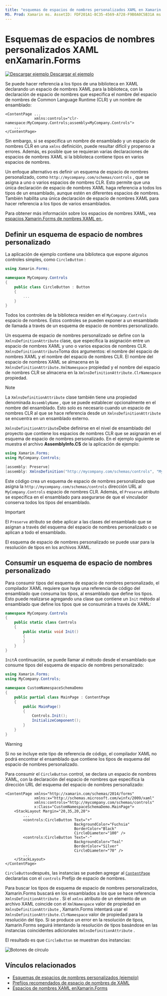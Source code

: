 ```yaml
---
title: "esquemas de espacios de nombres personalizados XAML en Xamarin.Forms " Description: "un esquema de espacio de nombres personalizado de XAML se puede definir con la clase XmlnsDefinitionAttribute, que especifica una asignación entre una dirección URL personalizada y uno o varios espacios de nombres CLR. El esquema de espacio de nombres personalizado se puede usar en las declaraciones de espacios de nombres XAML ".
MS. Prod: Xamarin ms. AssetID: FDF201A1-8C35-4569-A728-F9B0A0C5B31A ms. Technology: Xamarin-Forms Author: davidbritch ms. Author: dabritch ms. Date: 12/21/2018 no-LOC: [ Xamarin.Forms , Xamarin.Essentials ]
---
```


# <a name="xaml-custom-namespace-schemas-in-xamarinforms"></a>Esquemas de espacios de nombres personalizados XAML enXamarin.Forms

[![Descargar ejemplo](~/media/shared/download.png) Descargar el ejemplo](https://docs.microsoft.com/samples/xamarin/xamarin-forms-samples/xaml-customnamespaceschemas)

Se puede hacer referencia a los tipos de una biblioteca en XAML declarando un espacio de nombres XAML para la biblioteca, con la declaración de espacio de nombres que especifica el nombre del espacio de nombres de Common Language Runtime (CLR) y un nombre de ensamblado:

```xaml
<ContentPage ...
             xmlns:controls="clr-namespace:MyCompany.Controls;assembly=MyCompany.Controls">
    ...
</ContentPage>
```

Sin embargo, si se especifica un nombre de ensamblado y un espacio de nombres CLR en una `xmlns` definición, puede resultar difícil y propenso a errores. Además, es posible que se requieran varias declaraciones de espacios de nombres XAML si la biblioteca contiene tipos en varios espacios de nombres.

Un enfoque alternativo es definir un esquema de espacio de nombres personalizado, como `http://mycompany.com/schemas/controls` , que se asigna a uno o varios espacios de nombres CLR. Esto permite que una única declaración de espacio de nombres XAML haga referencia a todos los tipos de un ensamblado, aunque estén en diferentes espacios de nombres. También habilita una única declaración de espacio de nombres XAML para hacer referencia a los tipos de varios ensamblados.

Para obtener más información sobre los espacios de nombres XAML, vea [espacios Xamarin.Forms de nombres XAML en ](namespaces.md).

## <a name="defining-a-custom-namespace-schema"></a>Definir un esquema de espacio de nombres personalizado

La aplicación de ejemplo contiene una biblioteca que expone algunos controles simples, como `CircleButton` :

```csharp
using Xamarin.Forms;

namespace MyCompany.Controls
{
    public class CircleButton : Button
    {
        ...
    }
}
```

Todos los controles de la biblioteca residen en el `MyCompany.Controls` espacio de nombres. Estos controles se pueden exponer a un ensamblado de llamada a través de un esquema de espacio de nombres personalizado.

Un esquema de espacio de nombres personalizado se define con la `XmlnsDefinitionAttribute` clase, que especifica la asignación entre un espacio de nombres XAML y uno o varios espacios de nombres CLR. `XmlnsDefinitionAttribute`Toma dos argumentos: el nombre del espacio de nombres XAML y el nombre del espacio de nombres CLR. El nombre del espacio de nombres XAML se almacena en la `XmlnsDefinitionAttribute.XmlNamespace` propiedad y el nombre del espacio de nombres CLR se almacena en la `XmlnsDefinitionAttribute.ClrNamespace` propiedad.

> [!NOTE]
> La `XmlnsDefinitionAttribute` clase también tiene una propiedad denominada `AssemblyName` , que se puede establecer opcionalmente en el nombre del ensamblado. Esto solo es necesario cuando un espacio de nombres CLR al que se hace referencia desde un `XmlnsDefinitionAttribute` se encuentra en un ensamblado externo.

`XmlnsDefinitionAttribute`Debe definirse en el nivel de ensamblado del proyecto que contiene los espacios de nombres CLR que se asignarán en el esquema de espacio de nombres personalizado. En el ejemplo siguiente se muestra el archivo **AssemblyInfo.CS** de la aplicación de ejemplo:

```csharp
using Xamarin.Forms;
using MyCompany.Controls;

[assembly: Preserve]
[assembly: XmlnsDefinition("http://mycompany.com/schemas/controls", "MyCompany.Controls")]
```

Este código crea un esquema de espacio de nombres personalizado que asigna la `http://mycompany.com/schemas/controls` dirección URL al `MyCompany.Controls` espacio de nombres CLR. Además, el `Preserve` atributo se especifica en el ensamblado para asegurarse de que el vinculador conserva todos los tipos del ensamblado.

> [!IMPORTANT]
> El `Preserve` atributo se debe aplicar a las clases del ensamblado que se asignan a través del esquema del espacio de nombres personalizado o se aplican a todo el ensamblado.

El esquema de espacio de nombres personalizado se puede usar para la resolución de tipos en los archivos XAML.

## <a name="consuming-a-custom-namespace-schema"></a>Consumir un esquema de espacio de nombres personalizado

Para consumir tipos del esquema de espacio de nombres personalizado, el compilador XAML requiere que haya una referencia de código del ensamblado que consuma los tipos, al ensamblado que define los tipos. Esto puede realizarse agregando una clase que contiene un `Init` método al ensamblado que define los tipos que se consumirán a través de XAML:

```csharp
namespace MyCompany.Controls
{
    public static class Controls
    {
        public static void Init()
        {
        }
    }
}
```

`Init`A continuación, se puede llamar al método desde el ensamblado que consume tipos del esquema de espacio de nombres personalizado:

```csharp
using Xamarin.Forms;
using MyCompany.Controls;

namespace CustomNamespaceSchemaDemo
{
    public partial class MainPage : ContentPage
    {
        public MainPage()
        {
            Controls.Init();
            InitializeComponent();
        }
    }
}
```

> [!WARNING]
> Si no se incluye este tipo de referencia de código, el compilador XAML no podrá encontrar el ensamblado que contiene los tipos de esquema del espacio de nombres personalizado.

Para consumir el `CircleButton` control, se declara un espacio de nombres XAML, con la declaración del espacio de nombres que especifica la dirección URL del esquema del espacio de nombres personalizado:

```xaml
<ContentPage xmlns="http://xamarin.com/schemas/2014/forms"
             xmlns:x="http://schemas.microsoft.com/winfx/2009/xaml"
             xmlns:controls="http://mycompany.com/schemas/controls"
             x:Class="CustomNamespaceSchemaDemo.MainPage">
    <StackLayout Margin="20,35,20,20">
        ...
        <controls:CircleButton Text="+"
                               BackgroundColor="Fuchsia"
                               BorderColor="Black"
                               CircleDiameter="100" />
        <controls:CircleButton Text="-"
                               BackgroundColor="Teal"
                               BorderColor="Silver"
                               CircleDiameter="70" />
        ...
    </StackLayout>
</ContentPage>
```

`CircleButton`después, las instancias se pueden agregar al [`ContentPage`](xref:Xamarin.Forms.ContentPage) declararlas con el `controls` Prefijo de espacio de nombres.

Para buscar los tipos de esquema de espacio de nombres personalizados, Xamarin.Forms buscará en los ensamblados a los que se hace referencia `XmlnsDefinitionAttribute` . Si el `xmlns` atributo de un elemento de un archivo XAML coincide con el `XmlNamespace` valor de propiedad en `XmlnsDefinitionAttribute` , Xamarin.Forms intentará usar el `XmlnsDefinitionAttribute.ClrNamespace` valor de propiedad para la resolución del tipo. Si se produce un error en la resolución de tipos, Xamarin.Forms seguirá intentando la resolución de tipos basándose en las instancias coincidentes adicionales `XmlnsDefinitionAttribute` .

El resultado es que `CircleButton` se muestran dos instancias:

![Botones de círculo](custom-namespace-schemas-images/circle-buttons.png "Botones de círculo")

## <a name="related-links"></a>Vínculos relacionados

- [Esquemas de espacios de nombres personalizados (ejemplo)](https://docs.microsoft.com/samples/xamarin/xamarin-forms-samples/xaml-customnamespaceschemas)
- [Prefijos recomendados de espacio de nombres de XAML](custom-prefix.md)
- [Espacios de nombres XAML enXamarin.Forms](namespaces.md)
